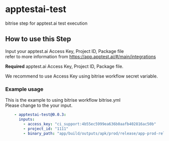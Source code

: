 # apptestai-test

bitrise step for apptest.ai test execution

## How to use this Step

Input your apptest.ai Access Key, Project ID, Package file <br />
refer to more information from https://app.apptest.ai/#/main/integrations

**Required** apptest.ai Access Key, Project ID, Package file.

We recommend to use Access Key using bitrise workflow secret variable.

### Example usage
This is the example to using bitrise workflow bitrise.yml<br />
Please change to the your input.

```yaml
    - apptestai-test@0.0.3:
      inputs:
        - access_key: "ci_support:4b55ec5999ea636b0aafb402816ac50b"
        - project_id: "1111"
        - binary_path: "app/build/outputs/apk/prod/release/app-prod-release.apk"
```
